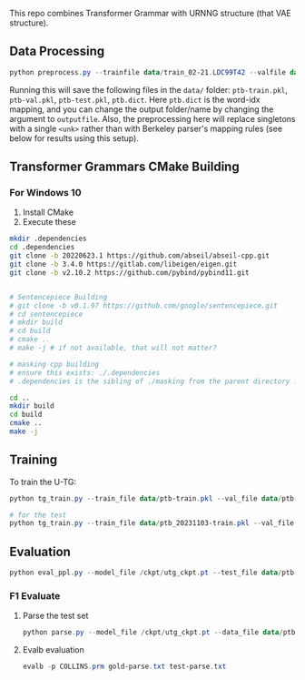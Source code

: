 This repo combines Transformer Grammar with URNNG structure (that VAE structure).

## Data Processing

```powershell
python preprocess.py --trainfile data/train_02-21.LDC99T42 --valfile data/dev_24.LDC99T42 --testfile data/test_23.LDC99T42 --outputfile data/ptb --vocabminfreq 1 --lowercase 0 --replace_num 0 --batchsize 16
```

Running this will save the following files in the `data/` folder: `ptb-train.pkl`, `ptb-val.pkl`, `ptb-test.pkl`, `ptb.dict`. Here `ptb.dict` is the word-idx mapping, and you can change the output folder/name by changing the argument to `outputfile`. Also, the preprocessing here will replace singletons with a single `<unk>` rather than with Berkeley parser's mapping rules (see below for results using this setup).

## Transformer Grammars CMake Building

### For Windows 10

1. Install CMake
2. Execute these

```sh
mkdir .dependencies
cd .dependencies
git clone -b 20220623.1 https://github.com/abseil/abseil-cpp.git
git clone -b 3.4.0 https://gitlab.com/libeigen/eigen.git
git clone -b v2.10.2 https://github.com/pybind/pybind11.git


# Sentencepiece Building
# git clone -b v0.1.97 https://github.com/google/sentencepiece.git
# cd sentencepiece
# mkdir build
# cd build
# cmake ..
# make -j # if not available, that will not matter?

# masking cpp building
# ensure this exists: ./.dependencies
# .dependencies is the sibling of ./masking from the parent directory .

cd ..
mkdir build
cd build
cmake ..
make -j
```



## Training

To train the U-TG:

```powershell
python tg_train.py --train_file data/ptb-train.pkl --val_file data/ptb-val.pkl --save_path /ckpt/utg_ckpt.pt --mode unsupervised --gpu 0

# for the test
python tg_train.py --train_file data/ptb_20231103-train.pkl --val_file data/ptb-val.pkl --save_path /ckpt/utg_ckpt.pt --mode unsupervised --gpu 0
```

## Evaluation



```powershell
python eval_ppl.py --model_file /ckpt/utg_ckpt.pt --test_file data/ptb-test.pkl --samples 1000 --is_temp 2 --gpu 0
```

### F1 Evaluate

1. Parse the test set

   ```powershell
   python parse.py --model_file /ckpt/utg_ckpt.pt --data_file data/ptb-test.txt --out_file pred-parse.txt --gold_out_file gold-parse.txt --gpu 0
   ```

   

2. Evalb evaluation

   ```powershell
   evalb -p COLLINS.prm gold-parse.txt test-parse.txt
   ```
   

